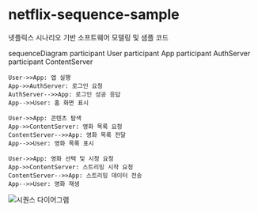# netflix-sequence-sample
넷플릭스 시나리오 기반 소프트웨어 모델링 및 샘플 코드

sequenceDiagram
    participant User
    participant App
    participant AuthServer
    participant ContentServer

    User->>App: 앱 실행
    App->>AuthServer: 로그인 요청
    AuthServer-->>App: 로그인 성공 응답
    App-->>User: 홈 화면 표시

    User->>App: 콘텐츠 탐색
    App->>ContentServer: 영화 목록 요청
    ContentServer-->>App: 영화 목록 전달
    App-->>User: 영화 목록 표시

    User->>App: 영화 선택 및 시청 요청
    App->>ContentServer: 스트리밍 시작 요청
    ContentServer-->>App: 스트리밍 데이터 전송
    App-->>User: 영화 재생
    
![시퀀스 다이어그램]([https://github.com/JiYeon0730/netflix-sequence-sample/blob/main/sequence.png?raw=true](https://github.com/JiYeon0730/netflix-sequence-sample/blob/8e3ec6126a30045ff6835e0841f5dafefad1af8a/Editor%20_%20Mermaid%20Chart-2025-05-20-155017.png))
